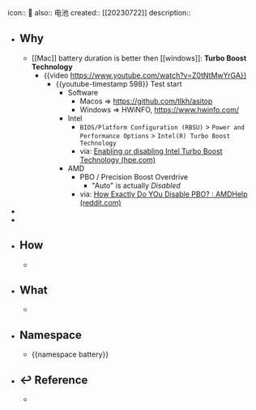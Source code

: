 icon:: 🔋
also:: 电池
created:: [[20230722]]
description::

- ## Why
  - [[Mac]] battery duration is better then [[windows]]: **Turbo Boost Technology**
    - {{video https://www.youtube.com/watch?v=Z0tNtMwYrGA}}
      - {{youtube-timestamp 598}} Test start
        - Software
          - Macos => https://github.com/tlkh/asitop
          - Windows => HWiNFO, https://www.hwinfo.com/
        - Intel
          - `BIOS/Platform Configuration (RBSU)` > `Power and Performance Options` > `Intel(R) Turbo Boost Technology`
          - via: [Enabling or disabling Intel Turbo Boost Technology (hpe.com)](https://techlibrary.hpe.com/docs/iss/proliant-gen10-uefi/s_enable_intel_boost_tech.html)
        - AMD
          - PBO / Precision Boost Overdrive
            - "Auto" is actually *Disabled*
          - via: [How Exactly Do YOu Disable PBO? : AMDHelp (reddit.com)](https://www.reddit.com/r/AMDHelp/comments/es0d4a/how_exactly_do_you_disable_pbo/)
-
-
- ## How
  -
- ## What
  -
- ## Namespace
  - {{namespace battery}}
- ## ↩ Reference
  -